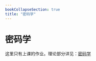 ```yaml
---
bookCollapseSection: true
title: "密码学"
---
```


# 密码学

这里只有上课的作业。理论部分详见：[密码学](../../安全技术/密码学/README.md)

